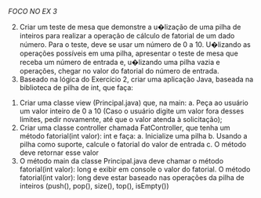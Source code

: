 *FOCO NO EX 3*

2. Criar um teste de mesa que demonstre a u�lização de uma pilha de inteiros para realizar a operação de cálculo de
fatorial de um dado número.
Para o teste, deve se usar um número de 0 a 10.
U�lizando as operações possíveis em uma pilha, apresentar o teste de mesa que receba um número de entrada e,
u�lizando uma pilha vazia e operações, chegar no valor do fatorial do número de entrada.
3. Baseado na lógica do Exercício 2, criar uma aplicação Java, baseada na biblioteca de pilha de int, que faça:
1) Criar uma classe view (Principal.java) que, na main:
a. Peça ao usuário um valor inteiro de 0 a 10 (Caso o usuário digite um valor fora desses limites, pedir
novamente, até que o valor atenda à solicitação);
2) Criar uma classe controller chamada FatController, que tenha um método fatorial(int valor): int e faça:
a. Inicialize uma pilha
b. Usando a pilha como suporte, calcule o fatorial do valor de entrada
c. O método deve retornar esse valor
3) O método main da classe Principal.java deve chamar o método fatorial(int valor): long e exibir em console o
valor do fatorial.
O método fatorial(int valor): long deve estar baseado nas operações da pilha de inteiros (push(), pop(), size(), top(),
isEmpty())
